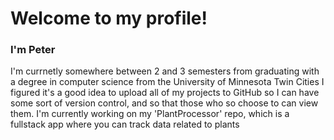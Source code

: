 # Welcome to my profile!

### I'm Peter

I'm currnetly somewhere between 2 and 3 semesters from graduating with a degree in computer science from the University of Minnesota Twin Cities
I figured it's a good idea to upload all of my projects to GitHub so I can have some sort of version control, and so that those who so choose to can view them.
I'm currently working on my 'PlantProcessor' repo, which is a fullstack app where you can track data related to plants
